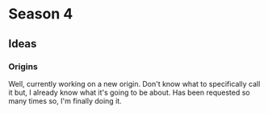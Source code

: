 # Season 4
## Ideas
### Origins
Well, currently working on a new origin. Don't know what to specifically call it but, I already know what it's going to be about. Has been requested so many times so, I'm finally doing it.
